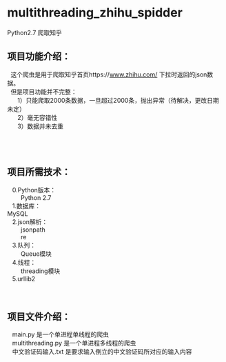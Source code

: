 # multithreading_zhihu_spidder
Python2.7 爬取知乎

项目功能介绍：
---------
   这个爬虫是用于爬取知乎首页https://www.zhihu.com/ 下拉时返回的json数据。<br>
   但是项目功能并不完整：<br>
       1）只能爬取2000条数据，一旦超过2000条，抛出异常（待解决，更改日期未定）<br>
       2）毫无容错性<br>
       3）数据并未去重<br>
<br><br><br>

项目所需技术：
---------
    0.Python版本：<br>
         Python 2.7<br>
    1.数据库：<br>
         MySQL<br>
    2.json解析：<br>
         jsonpath<br>
         re<br>
    3.队列：<br>
         Queue模块<br>
    4.线程：<br>
         threading模块<br>
    5.urllib2
<br><br><br>

项目文件介绍：
---------
    main.py 是一个单进程单线程的爬虫<br>
    multithreading.py 是一个单进程多线程的爬虫<br>
    中文验证码输入.txt 是要求输入倒立的中文验证码所对应的输入内容<br>
<br><br><br>
